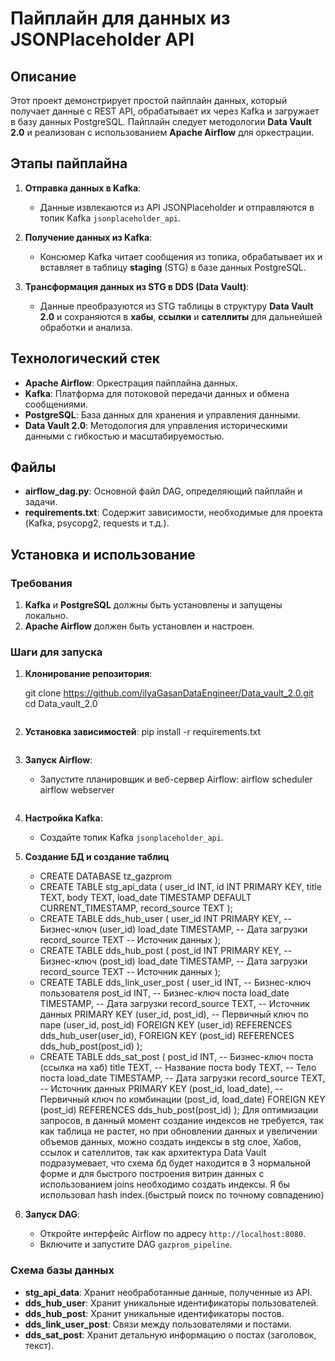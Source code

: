 # Пайплайн для данных из JSONPlaceholder API

## Описание
Этот проект демонстрирует простой пайплайн данных, который получает данные с REST API, обрабатывает их через Kafka и загружает в базу данных PostgreSQL. Пайплайн следует методологии **Data Vault 2.0** и реализован с использованием **Apache Airflow** для оркестрации.

## Этапы пайплайна

1. **Отправка данных в Kafka**:
    - Данные извлекаются из API JSONPlaceholder и отправляются в топик Kafka `jsonplaceholder_api`.

2. **Получение данных из Kafka**:
    - Консюмер Kafka читает сообщения из топика, обрабатывает их и вставляет в таблицу **staging** (STG) в базе данных PostgreSQL.

3. **Трансформация данных из STG в DDS (Data Vault)**:
    - Данные преобразуются из STG таблицы в структуру **Data Vault 2.0** и сохраняются в **хабы**, **ссылки** и **сателлиты** для дальнейшей обработки и анализа.

## Технологический стек

- **Apache Airflow**: Оркестрация пайплайна данных.
- **Kafka**: Платформа для потоковой передачи данных и обмена сообщениями.
- **PostgreSQL**: База данных для хранения и управления данными.
- **Data Vault 2.0**: Методология для управления историческими данными с гибкостью и масштабируемостью.

## Файлы

- **airflow_dag.py**: Основной файл DAG, определяющий пайплайн и задачи.
- **requirements.txt**: Содержит зависимости, необходимые для проекта (Kafka, psycopg2, requests и т.д.).

## Установка и использование

### Требования
1. **Kafka** и **PostgreSQL** должны быть установлены и запущены локально.
2. **Apache Airflow** должен быть установлен и настроен.

### Шаги для запуска

1. **Клонирование репозитория**:

   git clone https://github.com/ilyaGasanDataEngineer/Data_vault_2.0.git
   cd Data_vault_2.0
   ```

2. **Установка зависимостей**:
   pip install -r requirements.txt
   ```

3. **Запуск Airflow**:
   - Запустите планировщик и веб-сервер Airflow:
   airflow scheduler
   airflow webserver
   ```

4. **Настройка Kafka**:
   - Создайте топик Kafka `jsonplaceholder_api`.

5. **Создание БД и создание таблиц**
   - CREATE DATABASE tz_gazprom
   - CREATE TABLE stg_api_data (
    user_id INT,
    id INT PRIMARY KEY,
    title TEXT,
    body TEXT,
    load_date TIMESTAMP DEFAULT CURRENT_TIMESTAMP,
    record_source TEXT
);
   - CREATE TABLE dds_hub_user (
    user_id INT PRIMARY KEY,  -- Бизнес-ключ (user_id)
    load_date TIMESTAMP,      -- Дата загрузки
    record_source TEXT        -- Источник данных
);
   - CREATE TABLE dds_hub_post (
    post_id INT PRIMARY KEY,  -- Бизнес-ключ (post_id)
    load_date TIMESTAMP,      -- Дата загрузки
    record_source TEXT        -- Источник данных
);
   - CREATE TABLE dds_link_user_post (
    user_id INT,              -- Бизнес-ключ пользователя
    post_id INT,              -- Бизнес-ключ поста
    load_date TIMESTAMP,      -- Дата загрузки
    record_source TEXT,       -- Источник данных
    PRIMARY KEY (user_id, post_id),  -- Первичный ключ по паре (user_id, post_id)
    FOREIGN KEY (user_id) REFERENCES dds_hub_user(user_id),
    FOREIGN KEY (post_id) REFERENCES dds_hub_post(post_id)
);
   - CREATE TABLE dds_sat_post (
    post_id INT,              -- Бизнес-ключ поста (ссылка на хаб)
    title TEXT,               -- Название поста
    body TEXT,                -- Тело поста
    load_date TIMESTAMP,      -- Дата загрузки
    record_source TEXT,       -- Источник данных
    PRIMARY KEY (post_id, load_date),  -- Первичный ключ по комбинации (post_id, load_date)
    FOREIGN KEY (post_id) REFERENCES dds_hub_post(post_id)
);
Для оптимизации запросов, в данный момент создание индексов не требуется, так как таблица не растет, но при обновлении 
данных и увеличении объемов данных, можно  создать индексы в stg слое, Хабов, ссылок и сателлитов, так как архитектура Data Vault
подразумевает, что схема бд будет находится в 3 нормальной форме и для быстрого построения витрин данных с использованием joins 
необходимо создать индексы.  Я бы использовал hash index.(быстрый поиск по точному совпадению)

6. **Запуск DAG**:
   - Откройте интерфейс Airflow по адресу `http://localhost:8080`.
   - Включите и запустите DAG `gazprom_pipeline`.

### Схема базы данных

- **stg_api_data**: Хранит необработанные данные, полученные из API.
- **dds_hub_user**: Хранит уникальные идентификаторы пользователей.
- **dds_hub_post**: Хранит уникальные идентификаторы постов.
- **dds_link_user_post**: Связи между пользователями и постами.
- **dds_sat_post**: Хранит детальную информацию о постах (заголовок, текст).



